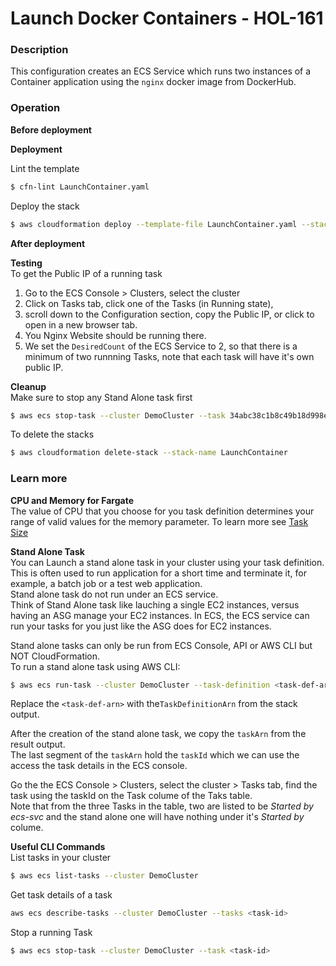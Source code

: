# Launch Docker Containers - HOL-161

### Description

This configuration creates an ECS Service which runs two instances of a Container application using the `nginx` docker image from DockerHub.

### Operation

**Before deployment**

**Deployment**

Lint the template

```bash
$ cfn-lint LaunchContainer.yaml
```

Deploy the stack

```bash
$ aws cloudformation deploy --template-file LaunchContainer.yaml --stack-name LaunchContainer  --capabilities CAPABILITY_NAMED_IAM --parameter-overrides file://private-parameters.json
```

**After deployment**

**Testing**  
To get the Public IP of a running task

1. Go to the ECS Console > Clusters, select the cluster
2. Click on Tasks tab, click one of the Tasks (in Running state),
3. scroll down to the Configuration section, copy the Public IP, or click to open in a new browser tab.
4. You Nginx Website should be running there.
5. We set the `DesiredCount` of the ECS Service to 2, so that there is a minimum of two runnning Tasks, note that each task will have it's own public IP.

**Cleanup**  
Make sure to stop any Stand Alone task first

```bash
$ aws ecs stop-task --cluster DemoCluster --task 34abc38c1b8c49b18d998ef1ec1312c0
```

To delete the stacks

```bash
$ aws cloudformation delete-stack --stack-name LaunchContainer
```

### Learn more

**CPU and Memory for Fargate**  
The value of CPU that you choose for you task definition determines your range of valid values for the memory parameter. To learn more see [Task Size](https://docs.aws.amazon.com/AmazonECS/latest/developerguide/task_definition_parameters.html#task_size)

**Stand Alone Task**  
You can Launch a stand alone task in your cluster using your task definition.  
This is often used to run application for a short time and terminate it, for example, a batch job or a test web application.  
Stand alone task do not run under an ECS service.  
Think of Stand Alone task like lauching a single EC2 instances, versus having an ASG manage your EC2 instances.
In ECS, the ECS service can run your tasks for you just like the ASG does for EC2 instances.

Stand alone tasks can only be run from ECS Console, API or AWS CLI but NOT CloudFormation.  
To run a stand alone task using AWS CLI:

```bash
$ aws ecs run-task --cluster DemoCluster --task-definition <task-def-arn> --network-configuration file://network-config.json > new-task.json
```

Replace the `<task-def-arn>` with the`TaskDefinitionArn` from the stack output.

After the creation of the stand alone task, we copy the `taskArn` from the result output.  
The last segment of the `taskArn` hold the `taskId` which we can use the access the task details in the ECS console.

Go the the ECS Console > Clusters, select the cluster > Tasks tab, find the task using the taskId on the Task colume of the Taks table.  
Note that from the three Tasks in the table, two are listed to be _Started by_ _ecs-svc_ and the stand alone one will have nothing under it's _Started by_ colume.

**Useful CLI Commands**  
List tasks in your cluster

```bash
$ aws ecs list-tasks --cluster DemoCluster
```

Get task details of a task

```bash
aws ecs describe-tasks --cluster DemoCluster --tasks <task-id>
```

Stop a running Task

```bash
$ aws ecs stop-task --cluster DemoCluster --task <task-id>
```
